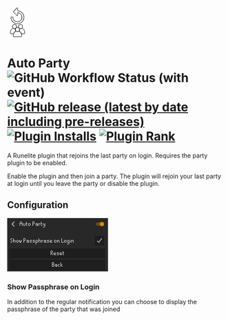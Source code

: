 ![.](https://github.com/neilrush/Auto-Party/blob/master/icon.png?raw=true)

# Auto Party ![GitHub Workflow Status (with event)](https://img.shields.io/github/actions/workflow/status/neilrush/Auto-Pary/javaCI.yml) [![GitHub release (latest by date including pre-releases)](https://img.shields.io/github/v/release/neilrush/Auto-Party?include_prereleases&logo=github)](https://github.com/neilrush/Camera-Keys/releases) [![Plugin Installs](http://img.shields.io/endpoint?url=https://api.runelite.net/pluginhub/shields/installs/plugin/auto-party)](https://runelite.net/plugin-hub/neilrush) [![Plugin Rank](http://img.shields.io/endpoint?url=https://api.runelite.net/pluginhub/shields/rank/plugin/camera-keys)](https://runelite.net/auto-party)

A Runelite plugin that rejoins the last party on login. Requires the party plugin to be enabled.

Enable the plugin and then join a party. The plugin will rejoin your last party at login until you leave the party or disable the plugin.

## Configuration

![](https://github.com/neilrush/Auto-Party/blob/master/AutoPartyConfig.png?raw=true)

<h3>Show Passphrase on Login</h3>
In addition to the regular notification you can choose to display the 
passphrase of the party that was joined
